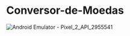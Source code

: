 # Conversor-de-Moedas

![Android Emulator - Pixel_2_API_2955541](https://user-images.githubusercontent.com/53065263/149008233-89b5d9f3-75b0-49ec-9b9e-0ba4a9361d92.jpg)
